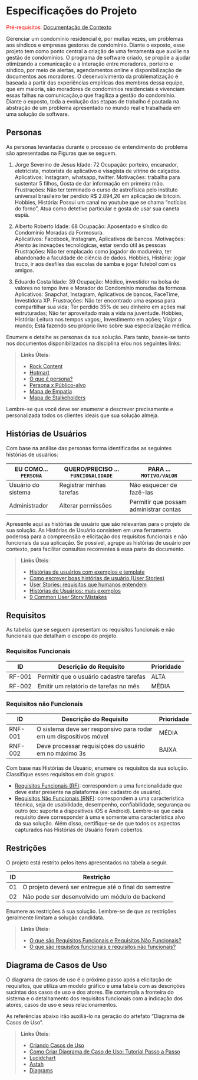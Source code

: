 # Especificações do Projeto

<span style="color:red">Pré-requisitos: <a href="1-Documentação de Contexto.md"> Documentação de Contexto</a></span>

Gerenciar um condomínio residencial é, por muitas vezes, um problemas aos síndicos e empresas gestoras de condomínio. Diante o exposto, esse projeto tem como ponto central a criação de uma ferramenta que auxilie na gestão de condomínios. O programa de software criado, se propõe a ajudar otimizando a comunicação e a interação entre moradores, porteiro e síndico, por meio de alertas, agendamentos online e disponibilização de documentos aos moradores. 
O desenvolvimento da problematização é baseada a partir das experiências empíricas dos membros dessa equipe, que em maioria, são moradores de condomínios residenciais e vivenciam essas falhas na comunicação,o que fragiliza a gestão do condomínio. 
Diante o exposto, toda a evolução das etapas de trabalho é pautada na abstração de um problema apresentado no mundo real e trabalhada em uma solução de software.


## Personas
As personas levantadas durante o processo de entendimento do problema são apresentadas na Figuras que se seguem.


1. Jorge Severino de Jesus
Idade: 72
Ocupação: porteiro, encanador, eletricista, motorista de  aplicativo e visagista de vitrine de calçados.
Aplicativos: Instagram, whatsapp, twitter. Motivações: trabalha para sustentar 5 filhos, Gosta de dar informação em primeira mão. 
Frustrações: Não ter terminado o curso de astrofísica pelo instituto universal brasileiro
ter perdido R$ 2.894,26 em aplicação de bitcoin.
Hobbies, História: Possui um canal no youtube que se chama “notícias do forno”, Atua como detetive particular e gosta de usar sua caneta espiã.

2. Alberto Roberto
Idade: 68
Ocupação: Aposentado e síndico do Condomínio Moradas da Formosura.  
Aplicativos: Facebook, Instagram, Aplicativos de bancos. Motivações: Atento às inovações tecnológicas, estar sendo útil às pessoas
Frustrações: Não ter emplacado como jogador do madureira, ter abandonado a faculdade de ciência de dados.
Hobbies, História: jogar truco, ir aos desfiles das escolas de samba e jogar futebol com os amigos.

3. Eduardo Costa
Idade: 39
Ocupação: Médico, investidor na bolsa de valores no tempo livre e  Morador do Condomínio moradas da formosa
Aplicativos: Snapchat, Instagram, Aplicativos de bancos, FaceTime, Investidora XP.
Frustrações: Não ter encontrado uma esposa para compartilhar sua vida; Ter perdido 35% de seu dinheiro em ações mal estruturadas; Não ter aproveitado mais a vida na juventude.
Hobbies, História: Leitura nos tempos vagos;, Investimento em ações; Viajar o mundo; Está fazendo seu próprio livro sobre sua especialização médica.







Enumere e detalhe as personas da sua solução. Para tanto, baseie-se tanto nos documentos disponibilizados na disciplina e/ou nos seguintes links:

> **Links Úteis**:
> - [Rock Content](https://rockcontent.com/blog/personas/)
> - [Hotmart](https://blog.hotmart.com/pt-br/como-criar-persona-negocio/)
> - [O que é persona?](https://resultadosdigitais.com.br/blog/persona-o-que-e/)
> - [Persona x Público-alvo](https://flammo.com.br/blog/persona-e-publico-alvo-qual-a-diferenca/)
> - [Mapa de Empatia](https://resultadosdigitais.com.br/blog/mapa-da-empatia/)
> - [Mapa de Stalkeholders](https://www.racecomunicacao.com.br/blog/como-fazer-o-mapeamento-de-stakeholders/)
>
Lembre-se que você deve ser enumerar e descrever precisamente e personalizada todos os clientes ideais que sua solução almeja.

## Histórias de Usuários

Com base na análise das personas forma identificadas as seguintes histórias de usuários:

|EU COMO... `PERSONA`| QUERO/PRECISO ... `FUNCIONALIDADE` |PARA ... `MOTIVO/VALOR`                 |
|--------------------|------------------------------------|----------------------------------------|
|Usuário do sistema  | Registrar minhas tarefas           | Não esquecer de fazê-las               |
|Administrador       | Alterar permissões                 | Permitir que possam administrar contas |

Apresente aqui as histórias de usuário que são relevantes para o projeto de sua solução. As Histórias de Usuário consistem em uma ferramenta poderosa para a compreensão e elicitação dos requisitos funcionais e não funcionais da sua aplicação. Se possível, agrupe as histórias de usuário por contexto, para facilitar consultas recorrentes à essa parte do documento.

> **Links Úteis**:
> - [Histórias de usuários com exemplos e template](https://www.atlassian.com/br/agile/project-management/user-stories)
> - [Como escrever boas histórias de usuário (User Stories)](https://medium.com/vertice/como-escrever-boas-users-stories-hist%C3%B3rias-de-usu%C3%A1rios-b29c75043fac)
> - [User Stories: requisitos que humanos entendem](https://www.luiztools.com.br/post/user-stories-descricao-de-requisitos-que-humanos-entendem/)
> - [Histórias de Usuários: mais exemplos](https://www.reqview.com/doc/user-stories-example.html)
> - [9 Common User Story Mistakes](https://airfocus.com/blog/user-story-mistakes/)

## Requisitos

As tabelas que se seguem apresentam os requisitos funcionais e não funcionais que detalham o escopo do projeto.

### Requisitos Funcionais

|ID    | Descrição do Requisito  | Prioridade |
|------|-----------------------------------------|----|
|RF-001| Permitir que o usuário cadastre tarefas | ALTA | 
|RF-002| Emitir um relatório de tarefas no mês   | MÉDIA |

### Requisitos não Funcionais

|ID     | Descrição do Requisito  |Prioridade |
|-------|-------------------------|----|
|RNF-001| O sistema deve ser responsivo para rodar em um dispositivos móvel | MÉDIA | 
|RNF-002| Deve processar requisições do usuário em no máximo 3s |  BAIXA | 

Com base nas Histórias de Usuário, enumere os requisitos da sua solução. Classifique esses requisitos em dois grupos:

- [Requisitos Funcionais
 (RF)](https://pt.wikipedia.org/wiki/Requisito_funcional):
 correspondem a uma funcionalidade que deve estar presente na
  plataforma (ex: cadastro de usuário).
- [Requisitos Não Funcionais
  (RNF)](https://pt.wikipedia.org/wiki/Requisito_n%C3%A3o_funcional):
  correspondem a uma característica técnica, seja de usabilidade,
  desempenho, confiabilidade, segurança ou outro (ex: suporte a
  dispositivos iOS e Android).
Lembre-se que cada requisito deve corresponder à uma e somente uma
característica alvo da sua solução. Além disso, certifique-se de que
todos os aspectos capturados nas Histórias de Usuário foram cobertos.

## Restrições

O projeto está restrito pelos itens apresentados na tabela a seguir.

|ID| Restrição                                             |
|--|-------------------------------------------------------|
|01| O projeto deverá ser entregue até o final do semestre |
|02| Não pode ser desenvolvido um módulo de backend        |


Enumere as restrições à sua solução. Lembre-se de que as restrições geralmente limitam a solução candidata.

> **Links Úteis**:
> - [O que são Requisitos Funcionais e Requisitos Não Funcionais?](https://codificar.com.br/requisitos-funcionais-nao-funcionais/)
> - [O que são requisitos funcionais e requisitos não funcionais?](https://analisederequisitos.com.br/requisitos-funcionais-e-requisitos-nao-funcionais-o-que-sao/)

## Diagrama de Casos de Uso

O diagrama de casos de uso é o próximo passo após a elicitação de requisitos, que utiliza um modelo gráfico e uma tabela com as descrições sucintas dos casos de uso e dos atores. Ele contempla a fronteira do sistema e o detalhamento dos requisitos funcionais com a indicação dos atores, casos de uso e seus relacionamentos. 

As referências abaixo irão auxiliá-lo na geração do artefato “Diagrama de Casos de Uso”.

> **Links Úteis**:
> - [Criando Casos de Uso](https://www.ibm.com/docs/pt-br/elm/6.0?topic=requirements-creating-use-cases)
> - [Como Criar Diagrama de Caso de Uso: Tutorial Passo a Passo](https://gitmind.com/pt/fazer-diagrama-de-caso-uso.html/)
> - [Lucidchart](https://www.lucidchart.com/)
> - [Astah](https://astah.net/)
> - [Diagrams](https://app.diagrams.net/)
